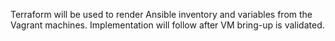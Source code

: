 Terraform will be used to render Ansible inventory and variables from the Vagrant machines. Implementation will follow after VM bring-up is validated.
